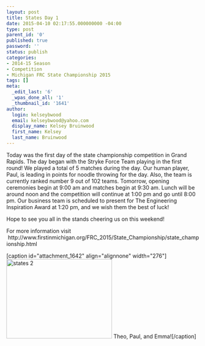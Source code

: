 ```yaml
---
layout: post
title: States Day 1
date: 2015-04-10 02:17:55.000000000 -04:00
type: post
parent_id: '0'
published: true
password: ''
status: publish
categories:
- 2014-15 Season
- Competition
- Michigan FRC State Championship 2015
tags: []
meta:
  _edit_last: '6'
  _wpas_done_all: '1'
  _thumbnail_id: '1641'
author:
  login: kelseybwood
  email: kelseybwood@yahoo.com
  display_name: Kelsey Bruinwood
  first_name: Kelsey
  last_name: Bruinwood
---
```

<p>Today was the first day of the state championship competition in Grand Rapids. The day began with the Stryke Force Team playing in the first round! We played a total of 5 matches during the day. Our human player, Paul, is leading in points for noodle throwing for the day. Also, the team is currently ranked number 9 out of 102 teams. Tomorrow, opening ceremonies begin at 9:00 am and matches begin at 9:30 am. Lunch will be around noon and the competition will continue at 1:00 pm and go until 8:00 pm. Our business team is scheduled to present for The Engineering Inspiration Award at 1:20 pm, and we wish them the best of luck!</p>
<p>Hope to see you all in the stands cheering us on this weekend!</p>
<p>For more information visit  http://www.firstinmichigan.org/FRC_2015/State_Championship/state_championship.html</p>
<p>[caption id="attachment_1642" align="alignnone" width="276"]<a href="http://strykeforce.org/wp-content/uploads/2015/04/states-2.jpg"><img class="wp-image-1642" src="{{ site.baseurl }}/assets/images/states-2.jpg" alt="states 2" width="276" height="207" /></a> Theo, Paul, and Emma![/caption]</p>
<p>&nbsp;</p>
